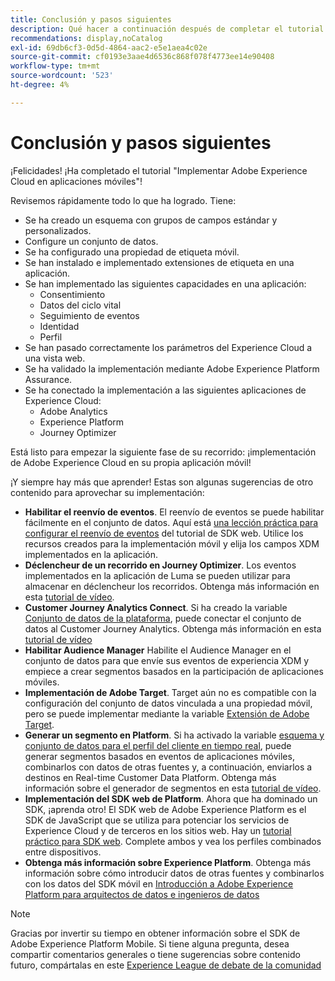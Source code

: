 ```yaml
---
title: Conclusión y pasos siguientes
description: Qué hacer a continuación después de completar el tutorial
recommendations: display,noCatalog
exl-id: 69db6cf3-0d5d-4864-aac2-e5e1aea4c02e
source-git-commit: cf0193e3aae4d6536c868f078f4773ee14e90408
workflow-type: tm+mt
source-wordcount: '523'
ht-degree: 4%

---
```


# Conclusión y pasos siguientes

¡Felicidades! ¡Ha completado el tutorial &quot;Implementar Adobe Experience Cloud en aplicaciones móviles&quot;!

Revisemos rápidamente todo lo que ha logrado. Tiene:

* Se ha creado un esquema con grupos de campos estándar y personalizados.
* Configure un conjunto de datos.
* Se ha configurado una propiedad de etiqueta móvil.
* Se han instalado e implementado extensiones de etiqueta en una aplicación.
* Se han implementado las siguientes capacidades en una aplicación:
   * Consentimiento
   * Datos del ciclo vital
   * Seguimiento de eventos
   * Identidad
   * Perfil
* Se han pasado correctamente los parámetros del Experience Cloud a una vista web.
* Se ha validado la implementación mediante Adobe Experience Platform Assurance.
* Se ha conectado la implementación a las siguientes aplicaciones de Experience Cloud:
   * Adobe Analytics
   * Experience Platform
   * Journey Optimizer

Está listo para empezar la siguiente fase de su recorrido: ¡implementación de Adobe Experience Cloud en su propia aplicación móvil!

¡Y siempre hay más que aprender! Estas son algunas sugerencias de otro contenido para aprovechar su implementación:

* **Habilitar el reenvío de eventos**. El reenvío de eventos se puede habilitar fácilmente en el conjunto de datos. Aquí está [una lección práctica para configurar el reenvío de eventos](https://experienceleague.adobe.com/docs/platform-learn/implement-web-sdk/event-forwarding/setup-event-forwarding.html) del tutorial de SDK web. Utilice los recursos creados para la implementación móvil y elija los campos XDM implementados en la aplicación.
* **Déclencheur de un recorrido en Journey Optimizer**. Los eventos implementados en la aplicación de Luma se pueden utilizar para almacenar en déclencheur los recorridos. Obtenga más información en esta [tutorial de vídeo](https://experienceleague.adobe.com/docs/journey-optimizer-learn/tutorials/create-journeys/use-case-transactional-journey.html).
* **Customer Journey Analytics Connect**. Si ha creado la variable [Conjunto de datos de la plataforma](platform.md), puede conectar el conjunto de datos al Customer Journey Analytics. Obtenga más información en esta [tutorial de vídeo](https://experienceleague.adobe.com/docs/customer-journey-analytics-learn/tutorials/connecting-customer-journey-analytics-to-data-sources-in-platform.html)
* **Habilitar Audience Manager** Habilite el Audience Manager en el conjunto de datos para que envíe sus eventos de experiencia XDM y empiece a crear segmentos basados en la participación de aplicaciones móviles.
* **Implementación de Adobe Target**. Target aún no es compatible con la configuración del conjunto de datos vinculada a una propiedad móvil, pero se puede implementar mediante la variable [Extensión de Adobe Target](https://aep-sdks.gitbook.io/docs/using-mobile-extensions/adobe-target).
* **Generar un segmento en Platform**. Si ha activado la variable [esquema y conjunto de datos para el perfil del cliente en tiempo real](platform.md), puede generar segmentos basados en eventos de aplicaciones móviles, combinarlos con datos de otras fuentes y, a continuación, enviarlos a destinos en Real-time Customer Data Platform. Obtenga más información sobre el generador de segmentos en esta [tutorial de vídeo](https://experienceleague.adobe.com/docs/platform-learn/tutorials/segments/create-segments.html).
* **Implementación del SDK web de Platform**. Ahora que ha dominado un SDK, ¡aprenda otro! El SDK web de Adobe Experience Platform es el SDK de JavaScript que se utiliza para potenciar los servicios de Experience Cloud y de terceros en los sitios web. Hay un [tutorial práctico para SDK web](https://experienceleague.adobe.com/docs/platform-learn/implement-web-sdk/overview.html?lang=es). Complete ambos y vea los perfiles combinados entre dispositivos.
* **Obtenga más información sobre Experience Platform**. Obtenga más información sobre cómo introducir datos de otras fuentes y combinarlos con los datos del SDK móvil en [Introducción a Adobe Experience Platform para arquitectos de datos e ingenieros de datos](https://experienceleague.adobe.com/docs/platform-learn/getting-started-for-data-architects-and-data-engineers/overview.html)


>[!NOTE]
>
>Gracias por invertir su tiempo en obtener información sobre el SDK de Adobe Experience Platform Mobile. Si tiene alguna pregunta, desea compartir comentarios generales o tiene sugerencias sobre contenido futuro, compártalas en este [Experience League de debate de la comunidad](https://experienceleaguecommunities.adobe.com/t5/adobe-experience-platform-launch/tutorial-discussion-implement-adobe-experience-cloud-in-mobile/td-p/443796)